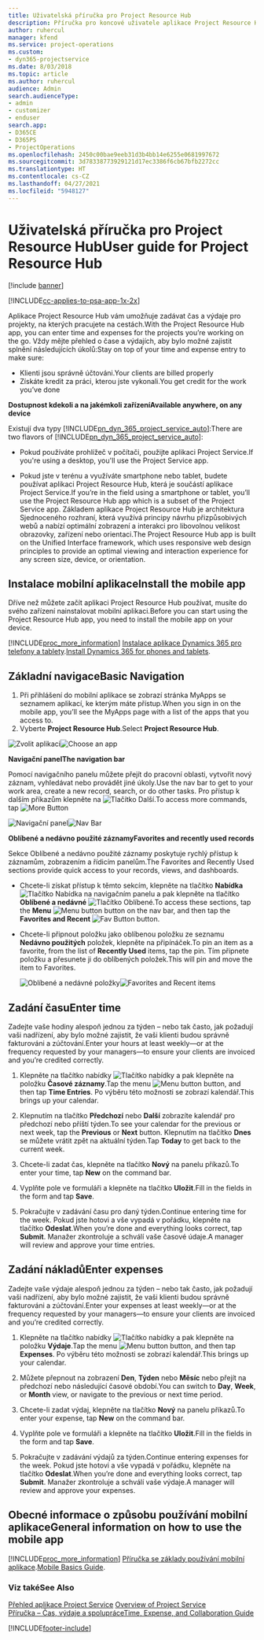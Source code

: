 ```yaml
---
title: Uživatelská příručka pro Project Resource Hub
description: Příručka pro koncové uživatele aplikace Project Resource Hub for Project Service
author: ruhercul
manager: kfend
ms.service: project-operations
ms.custom:
- dyn365-projectservice
ms.date: 8/03/2018
ms.topic: article
ms.author: ruhercul
audience: Admin
search.audienceType:
- admin
- customizer
- enduser
search.app:
- D365CE
- D365PS
- ProjectOperations
ms.openlocfilehash: 2450c00bae9eeb31d3b4bb14e6255e0681997672
ms.sourcegitcommit: 3d78338773929121d17ec3386f6cb67bfb2272cc
ms.translationtype: HT
ms.contentlocale: cs-CZ
ms.lasthandoff: 04/27/2021
ms.locfileid: "5948127"
---
```

# <a name="user-guide-for-project-resource-hub"></a><span data-ttu-id="01d8c-103">Uživatelská příručka pro Project Resource Hub</span><span class="sxs-lookup"><span data-stu-id="01d8c-103">User guide for Project Resource Hub</span></span>

[!include [banner](../includes/psa-now-project-operations.md)]

[!INCLUDE[cc-applies-to-psa-app-1x-2x](../includes/cc-applies-to-psa-app-1x-2x.md)]

<span data-ttu-id="01d8c-104">Aplikace Project Resource Hub vám umožňuje zadávat čas a výdaje pro projekty, na kterých pracujete na cestách.</span><span class="sxs-lookup"><span data-stu-id="01d8c-104">With the Project Resource Hub app, you can enter time and expenses for the projects you’re working on the go.</span></span> <span data-ttu-id="01d8c-105">Vždy mějte přehled o čase a výdajích, aby bylo možné zajistit splnění následujících úkolů:</span><span class="sxs-lookup"><span data-stu-id="01d8c-105">Stay on top of your time and expense entry to make sure:</span></span>

- <span data-ttu-id="01d8c-106">Klienti jsou správně účtováni.</span><span class="sxs-lookup"><span data-stu-id="01d8c-106">Your clients are billed properly</span></span>
- <span data-ttu-id="01d8c-107">Získáte kredit za práci, kterou jste vykonali.</span><span class="sxs-lookup"><span data-stu-id="01d8c-107">You get credit for the work you’ve done</span></span>

<span data-ttu-id="01d8c-108">**Dostupnost kdekoli a na jakémkoli zařízení**</span><span class="sxs-lookup"><span data-stu-id="01d8c-108">**Available anywhere, on any device**</span></span>

<span data-ttu-id="01d8c-109">Existují dva typy [!INCLUDE[pn_dyn_365_project_service_auto](../includes/pn-dyn-365-project-service-auto.md)]:</span><span class="sxs-lookup"><span data-stu-id="01d8c-109">There are two flavors of [!INCLUDE[pn_dyn_365_project_service_auto](../includes/pn-dyn-365-project-service-auto.md)]:</span></span> 

- <span data-ttu-id="01d8c-110">Pokud používáte prohlížeč v počítači, použijte aplikaci Project Service.</span><span class="sxs-lookup"><span data-stu-id="01d8c-110">If you're using a desktop, you'll use the Project Service app.</span></span> 

- <span data-ttu-id="01d8c-111">Pokud jste v terénu a využíváte smartphone nebo tablet, budete používat aplikaci Project Resource Hub, která je součástí aplikace Project Service.</span><span class="sxs-lookup"><span data-stu-id="01d8c-111">If you’re in the field using a smartphone or tablet, you’ll use the Project Resource Hub app which is a subset of the Project Service  app.</span></span> <span data-ttu-id="01d8c-112">Základem aplikace Project Resource Hub je architektura Sjednoceného rozhraní, která využívá principy návrhu přizpůsobivých webů a nabízí optimální zobrazení a interakci pro libovolnou velikost obrazovky, zařízení nebo orientaci.</span><span class="sxs-lookup"><span data-stu-id="01d8c-112">The Project Resource Hub app is built on the Unified Interface framework, which uses responsive web design principles to provide an optimal viewing and interaction experience for any screen size, device, or orientation.</span></span> 


## <a name="install-the-mobile-app"></a><span data-ttu-id="01d8c-113">Instalace mobilní aplikace</span><span class="sxs-lookup"><span data-stu-id="01d8c-113">Install the mobile app</span></span>
<span data-ttu-id="01d8c-114">Dříve než můžete začít aplikaci Project Resource Hub používat, musíte do svého zařízení nainstalovat mobilní aplikaci.</span><span class="sxs-lookup"><span data-stu-id="01d8c-114">Before you can start using the Project Resource Hub app, you need to install the mobile app on your device.</span></span> 

[!INCLUDE[proc_more_information](../includes/proc-more-information.md)] <span data-ttu-id="01d8c-115">[Instalace aplikace Dynamics 365 pro telefony a tablety](/dynamics365/mobile-app/install-dynamics-365-for-phones-and-tablets).</span><span class="sxs-lookup"><span data-stu-id="01d8c-115">[Install Dynamics 365 for phones and tablets](/dynamics365/mobile-app/install-dynamics-365-for-phones-and-tablets).</span></span>

## <a name="basic-navigation"></a><span data-ttu-id="01d8c-116">Základní navigace</span><span class="sxs-lookup"><span data-stu-id="01d8c-116">Basic Navigation</span></span>
1.  <span data-ttu-id="01d8c-117">Při přihlášení do mobilní aplikace se zobrazí stránka MyApps se seznamem aplikací, ke kterým máte přístup.</span><span class="sxs-lookup"><span data-stu-id="01d8c-117">When you sign in on the mobile app, you’ll see the MyApps page with a list of the apps that you access to.</span></span> 
2.  <span data-ttu-id="01d8c-118">Vyberte **Project Resource Hub**.</span><span class="sxs-lookup"><span data-stu-id="01d8c-118">Select **Project Resource Hub**.</span></span>

<span data-ttu-id="01d8c-119">![Zvolit aplikaci](media/chooseApp_1.png "Zvolit aplikaci")</span><span class="sxs-lookup"><span data-stu-id="01d8c-119">![Choose an app](media/chooseApp_1.png "Choose an app")</span></span>

<span data-ttu-id="01d8c-120">**Navigační panel**</span><span class="sxs-lookup"><span data-stu-id="01d8c-120">**The navigation bar**</span></span>

<span data-ttu-id="01d8c-121">Pomocí navigačního panelu můžete přejít do pracovní oblasti, vytvořit nový záznam, vyhledávat nebo provádět jiné úkoly.</span><span class="sxs-lookup"><span data-stu-id="01d8c-121">Use the nav bar to get to your work area, create a new record, search, or do other tasks.</span></span> <span data-ttu-id="01d8c-122">Pro přístup k dalším příkazům klepněte na ![Tlačítko Další](media/MoreButton.png "Tlačítko Další").</span><span class="sxs-lookup"><span data-stu-id="01d8c-122">To access more commands, tap ![More Button](media/MoreButton.png "More Button")</span></span>

<span data-ttu-id="01d8c-123">![Navigační panel](media/NavBar_2.png "Navigační panel")</span><span class="sxs-lookup"><span data-stu-id="01d8c-123">![Nav Bar](media/NavBar_2.png "Nav Bar")</span></span>

<span data-ttu-id="01d8c-124">**Oblíbené a nedávno použité záznamy**</span><span class="sxs-lookup"><span data-stu-id="01d8c-124">**Favorites and recently used records**</span></span>

<span data-ttu-id="01d8c-125">Sekce Oblíbené a nedávno použité záznamy poskytuje rychlý přístup k záznamům, zobrazením a řídicím panelům.</span><span class="sxs-lookup"><span data-stu-id="01d8c-125">The Favorites and Recently Used sections provide quick access to your records, views, and dashboards.</span></span> 

- <span data-ttu-id="01d8c-126">Chcete-li získat přístup k těmto sekcím, klepněte na tlačítko **Nabídka** ![Tlačítko Nabídka](media/MenuButton.png "Tlačítko nabídky") na navigačním panelu a pak klepněte na tlačítko **Oblíbené a nedávné** ![Tlačítko Oblíbené](media/FavButton.png "Tlačítko Fav").</span><span class="sxs-lookup"><span data-stu-id="01d8c-126">To access these sections, tap the **Menu** ![Menu button](media/MenuButton.png "Menu button") button on the nav bar, and then tap the **Favorites and Recent** ![Fav Button](media/FavButton.png "Fav Button") button.</span></span>

- <span data-ttu-id="01d8c-127">Chcete-li připnout položku jako oblíbenou položku ze seznamu **Nedávno použitých** položek, klepněte na připínáček.</span><span class="sxs-lookup"><span data-stu-id="01d8c-127">To pin an item as a favorite, from the list of **Recently Used** items, tap the pin.</span></span> <span data-ttu-id="01d8c-128">Tím připnete položku a přesunete ji do oblíbených položek.</span><span class="sxs-lookup"><span data-stu-id="01d8c-128">This will pin and move the item to Favorites.</span></span>

  <span data-ttu-id="01d8c-129">![Oblíbené a nedávné položky](media/Favs_3.png "Oblíbené a nedávné položky")</span><span class="sxs-lookup"><span data-stu-id="01d8c-129">![Favorites and Recent items](media/Favs_3.png "Favorites and Recent items")</span></span>
 
## <a name="enter-time"></a><span data-ttu-id="01d8c-130">Zadání času</span><span class="sxs-lookup"><span data-stu-id="01d8c-130">Enter time</span></span>
<span data-ttu-id="01d8c-131">Zadejte vaše hodiny alespoň jednou za týden – nebo tak často, jak požadují vaši nadřízení, aby bylo možné zajistit, že vaši klienti budou správně fakturováni a zúčtování.</span><span class="sxs-lookup"><span data-stu-id="01d8c-131">Enter your hours at least weekly—or at the frequency requested by your managers—to ensure your clients are invoiced and you’re credited correctly.</span></span>

1. <span data-ttu-id="01d8c-132">Klepněte na tlačítko nabídky ![Tlačítko nabídky](media/MenuButton.png "Tlačítko nabídky") a pak klepněte na položku **Časové záznamy**.</span><span class="sxs-lookup"><span data-stu-id="01d8c-132">Tap the menu ![Menu button](media/MenuButton.png "Menu button") button, and then tap **Time Entries**.</span></span> <span data-ttu-id="01d8c-133">Po výběru této možnosti se zobrazí kalendář.</span><span class="sxs-lookup"><span data-stu-id="01d8c-133">This brings up your calendar.</span></span>

2. <span data-ttu-id="01d8c-134">Klepnutím na tlačítko **Předchozí** nebo **Další** zobrazíte kalendář pro předchozí nebo příští týden.</span><span class="sxs-lookup"><span data-stu-id="01d8c-134">To see your calendar for the previous or next week, tap the **Previous** or **Next** button.</span></span> <span data-ttu-id="01d8c-135">Klepnutím na tlačítko **Dnes** se můžete vrátit zpět na aktuální týden.</span><span class="sxs-lookup"><span data-stu-id="01d8c-135">Tap **Today** to get back to the current week.</span></span>

3. <span data-ttu-id="01d8c-136">Chcete-li zadat čas, klepněte na tlačítko **Nový** na panelu příkazů.</span><span class="sxs-lookup"><span data-stu-id="01d8c-136">To enter your time, tap **New** on the command bar.</span></span> 

4. <span data-ttu-id="01d8c-137">Vyplňte pole ve formuláři a klepněte na tlačítko **Uložit**.</span><span class="sxs-lookup"><span data-stu-id="01d8c-137">Fill in the fields in the form and tap **Save**.</span></span>

5. <span data-ttu-id="01d8c-138">Pokračujte v zadávání času pro daný týden.</span><span class="sxs-lookup"><span data-stu-id="01d8c-138">Continue entering time for the week.</span></span> <span data-ttu-id="01d8c-139">Pokud jste hotovi a vše vypadá v pořádku, klepněte na tlačítko **Odeslat**.</span><span class="sxs-lookup"><span data-stu-id="01d8c-139">When you’re done and everything looks correct, tap **Submit**.</span></span> <span data-ttu-id="01d8c-140">Manažer zkontroluje a schválí vaše časové údaje.</span><span class="sxs-lookup"><span data-stu-id="01d8c-140">A manager will review and approve your time entries.</span></span>

## <a name="enter-expenses"></a><span data-ttu-id="01d8c-141">Zadání nákladů</span><span class="sxs-lookup"><span data-stu-id="01d8c-141">Enter expenses</span></span> 
<span data-ttu-id="01d8c-142">Zadejte vaše výdaje alespoň jednou za týden – nebo tak často, jak požadují vaši nadřízení, aby bylo možné zajistit, že vaši klienti budou správně fakturováni a zúčtování.</span><span class="sxs-lookup"><span data-stu-id="01d8c-142">Enter your expenses at least weekly—or at the frequency requested by your managers—to ensure your clients are invoiced and you’re credited correctly.</span></span>

1. <span data-ttu-id="01d8c-143">Klepněte na tlačítko nabídky ![Tlačítko nabídky](media/MenuButton.png "Tlačítko nabídky") a pak klepněte na položku **Výdaje**.</span><span class="sxs-lookup"><span data-stu-id="01d8c-143">Tap the menu ![Menu button](media/MenuButton.png "Menu button") button, and then tap **Expenses**.</span></span> <span data-ttu-id="01d8c-144">Po výběru této možnosti se zobrazí kalendář.</span><span class="sxs-lookup"><span data-stu-id="01d8c-144">This brings up your calendar.</span></span>

2. <span data-ttu-id="01d8c-145">Můžete přepnout na zobrazení **Den**, **Týden** nebo **Měsíc** nebo přejít na předchozí nebo následující časové období.</span><span class="sxs-lookup"><span data-stu-id="01d8c-145">You can switch to **Day**, **Week**, or **Month** view, or navigate to the previous or next time period.</span></span> 

3. <span data-ttu-id="01d8c-146">Chcete-li zadat výdaj, klepněte na tlačítko **Nový** na panelu příkazů.</span><span class="sxs-lookup"><span data-stu-id="01d8c-146">To enter your expense, tap **New** on the command bar.</span></span> 

4. <span data-ttu-id="01d8c-147">Vyplňte pole ve formuláři a klepněte na tlačítko **Uložit**.</span><span class="sxs-lookup"><span data-stu-id="01d8c-147">Fill in the fields in the form and tap **Save**.</span></span>

5. <span data-ttu-id="01d8c-148">Pokračujte v zadávání výdajů za týden.</span><span class="sxs-lookup"><span data-stu-id="01d8c-148">Continue entering expenses for the week.</span></span> <span data-ttu-id="01d8c-149">Pokud jste hotovi a vše vypadá v pořádku, klepněte na tlačítko **Odeslat**.</span><span class="sxs-lookup"><span data-stu-id="01d8c-149">When you’re done and everything looks correct, tap **Submit**.</span></span> <span data-ttu-id="01d8c-150">Manažer zkontroluje a schválí vaše výdaje.</span><span class="sxs-lookup"><span data-stu-id="01d8c-150">A manager will review and approve your expenses.</span></span>

## <a name="general-information-on-how-to-use-the-mobile-app"></a><span data-ttu-id="01d8c-151">Obecné informace o způsobu používání mobilní aplikace</span><span class="sxs-lookup"><span data-stu-id="01d8c-151">General information on how to use the mobile app</span></span> 
[!INCLUDE[proc_more_information](../includes/proc-more-information.md)] <span data-ttu-id="01d8c-152">[Příručka se základy používání mobilní aplikace](/dynamics365/mobile-app/dynamics-365-phones-tablets-users-guide).</span><span class="sxs-lookup"><span data-stu-id="01d8c-152">[Mobile Basics Guide](/dynamics365/mobile-app/dynamics-365-phones-tablets-users-guide).</span></span>

### <a name="see-also"></a><span data-ttu-id="01d8c-153">Viz také</span><span class="sxs-lookup"><span data-stu-id="01d8c-153">See Also</span></span>  
 <span data-ttu-id="01d8c-154">[Přehled aplikace Project Service](../psa/overview.md) </span><span class="sxs-lookup"><span data-stu-id="01d8c-154">[Overview of Project Service](../psa/overview.md) </span></span>  
 [<span data-ttu-id="01d8c-155">Příručka – Čas, výdaje a spolupráce</span><span class="sxs-lookup"><span data-stu-id="01d8c-155">Time, Expense, and Collaboration Guide</span></span>](../psa/time-expense-collaboration-guide.md)   
 


[!INCLUDE[footer-include](../includes/footer-banner.md)]